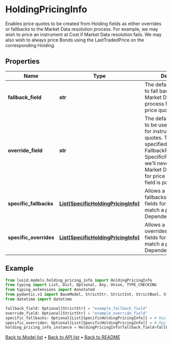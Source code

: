 # HoldingPricingInfo

Enables price quotes to be created from Holding fields as either overrides or fallbacks to the Market Data  resolution process. For example, we may wish to price an instrument at Cost if Market Data resolution fails.  We may also wish to always price Bonds using the LastTradedPrice on the corresponding Holding.
## Properties
Name | Type | Description | Notes
------------ | ------------- | ------------- | -------------
**fallback_field** | **str** | The default Holding field to fall back on if the Market Data resolution process fails to find a price quote. | [optional] 
**override_field** | **str** | The default Holding field to be used as an override for instrument price quotes. This cannot be specified  along with a FallbackField or any SpecificFallbacks, since we&#39;ll never attempt Market Data resolution  for price quotes if this field is populated. | [optional] 
**specific_fallbacks** | [**List[SpecificHoldingPricingInfo]**](SpecificHoldingPricingInfo.md) | Allows a user to specify fallbacks using Holding fields for sources that match a particular DependencySourceFilter. | [optional] 
**specific_overrides** | [**List[SpecificHoldingPricingInfo]**](SpecificHoldingPricingInfo.md) | Allows a user to specify overrides using Holding fields for sources that match a particular DependencySourceFilter. | [optional] 
## Example

```python
from lusid.models.holding_pricing_info import HoldingPricingInfo
from typing import List, Dict, Optional, Any, Union, TYPE_CHECKING
from typing_extensions import Annotated
from pydantic.v1 import BaseModel, StrictStr, StrictInt, StrictBool, StrictFloat, StrictBytes, Field, validator, ValidationError, conlist, constr
from datetime import datetime

fallback_field: Optional[StrictStr] = "example_fallback_field"
override_field: Optional[StrictStr] = "example_override_field"
specific_fallbacks: Optional[List[SpecificHoldingPricingInfo]] = # Replace with your value
specific_overrides: Optional[List[SpecificHoldingPricingInfo]] = # Replace with your value
holding_pricing_info_instance = HoldingPricingInfo(fallback_field=fallback_field, override_field=override_field, specific_fallbacks=specific_fallbacks, specific_overrides=specific_overrides)

```

[Back to Model list](../README.md#documentation-for-models) &#8226; [Back to API list](../README.md#documentation-for-api-endpoints) &#8226; [Back to README](../README.md)


